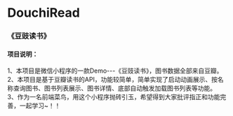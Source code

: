 # DouchiRead
<h3>《豆豉读书》</h3>
<h4>项目说明：</h4>
1、本项目是微信小程序的一款Demo---《豆豉读书》，图书数据全部来自豆瓣。<br/>
2、本项目是基于豆瓣读书的API，功能较简单，简单实现了启动动画展示、按名称查询图书、图书列表展示、图书详情、底部自动触发加载图书列表等功能。<br/>
3、作为一名前端菜鸟，用这个小程序抛砖引玉，希望得到大家批评指正和功能完善，一起学习~！！
